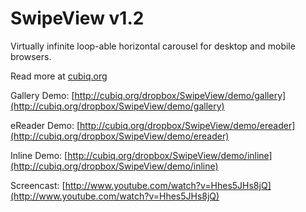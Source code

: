 SwipeView v1.2
============================

Virtually infinite loop-able horizontal carousel for desktop and mobile browsers.





Read more at [cubiq.org](http://cubiq.org/swipeview)

Gallery Demo: [http://cubiq.org/dropbox/SwipeView/demo/gallery](http://cubiq.org/dropbox/SwipeView/demo/gallery)

eReader Demo: [http://cubiq.org/dropbox/SwipeView/demo/ereader](http://cubiq.org/dropbox/SwipeView/demo/ereader)

Inline Demo: [http://cubiq.org/dropbox/SwipeView/demo/inline](http://cubiq.org/dropbox/SwipeView/demo/inline)

Screencast: [http://www.youtube.com/watch?v=Hhes5JHs8jQ](http://www.youtube.com/watch?v=Hhes5JHs8jQ)